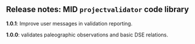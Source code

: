 ## Release notes: MID   `projectvalidator` code library


**1.0.1**:  Improve user messages in validation reporting.


**1.0.0**:  validates paleographic observations and basic DSE relations.
